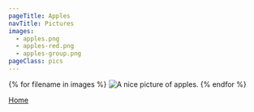 ```yaml
---
pageTitle: Apples
navTitle: Pictures
images:
  - apples.png
  - apples-red.png
  - apples-group.png
pageClass: pics
---
```


{% for filename in images %}
<img src="/img/{{ filename }}" alt="A nice picture of apples." srcset="">
{% endfor %}

[Home](/)
